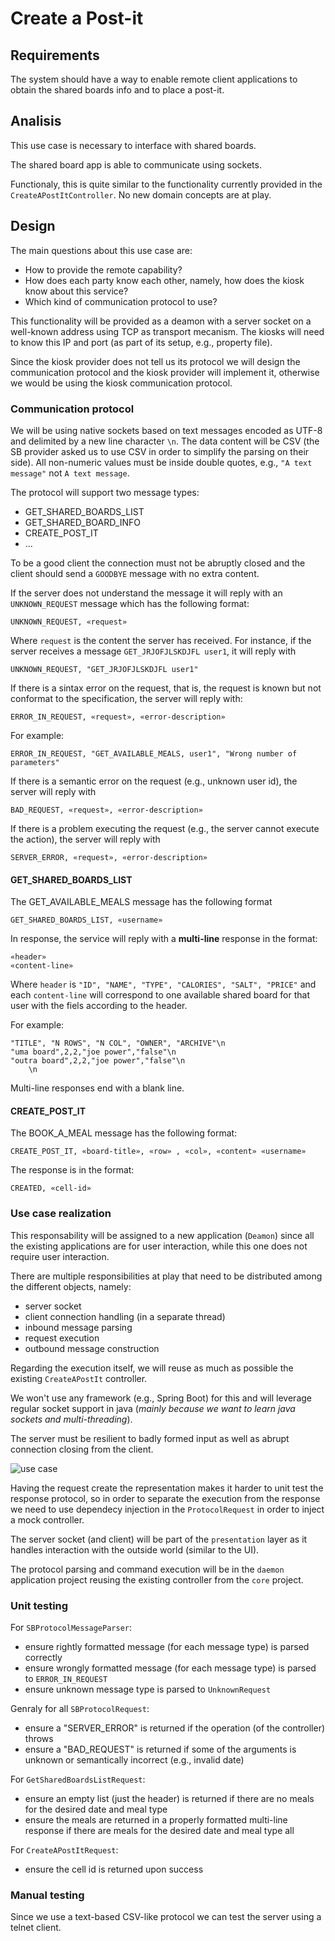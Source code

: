 # Create a Post-it

## Requirements

The system should have a way to enable remote client applications 
to obtain the shared boards info and to place a post-it. 

## Analisis

This use case is necessary to interface with shared boards.

The shared board app is able to communicate using sockets.

Functionaly, this is quite similar to the functionality currently provided in the `CreateAPostItController`. 
No new domain concepts are at play.

## Design

The main questions about this use case are:

- How to provide the remote capability? 
- How does each party know each other, namely, how does the kiosk know about this service?
- Which kind of communication protocol to use?

This functionality will be provided as a deamon with a server socket on a well-known address using TCP as transport mecanism. The kiosks will need to know this IP and port (as part of its setup, e.g., property file).

Since the kiosk provider does not tell us its protocol we will design the communication protocol and the kiosk provider will implement it, otherwise we would be using the kiosk communication protocol. 

### Communication protocol

We will be using native sockets based on text messages encoded as UTF-8 and delimited by a new line character `\n`. 
The data content will be CSV (the SB provider asked us to use CSV in order to simplify the parsing on their side). 
All non-numeric values must be inside double quotes, e.g., `"A text message"` not `A text message`.

The protocol will support two message types:
- GET_SHARED_BOARDS_LIST
- GET_SHARED_BOARD_INFO
- CREATE_POST_IT
- ...

To be a good client the connection must not be abruptly closed and 
the client should send a `GOODBYE` message with no extra content.

If the server does not understand the message it will reply 
with an `UNKNOWN_REQUEST` message which has the following format:

    UNKNOWN_REQUEST, «request»

Where `request` is the content the server has received. 
For instance, if the server receives a message `GET_JRJOFJLSKDJFL user1`, it will reply with 

    UNKNOWN_REQUEST, "GET_JRJOFJLSKDJFL user1"

If there is a sintax error on the request, that is, 
the request is known but not conformat to the specification, the server will reply with:

    ERROR_IN_REQUEST, «request», «error-description» 
    
For example:

    ERROR_IN_REQUEST, "GET_AVAILABLE_MEALS, user1", "Wrong number of parameters"

If there is a semantic error on the request (e.g., unknown user id), the server will reply with

    BAD_REQUEST, «request», «error-description»

If there is a problem executing the request (e.g., the server cannot execute the action), the server will reply with

    SERVER_ERROR, «request», «error-description»


#### GET_SHARED_BOARDS_LIST

The GET_AVAILABLE_MEALS message has the following format

    GET_SHARED_BOARDS_LIST, «username»

In response, the service will reply with a **multi-line** response in the format:

    «header»
    «content-line»

Where `header` is `"ID", "NAME", "TYPE", "CALORIES", "SALT", "PRICE"` 
and each `content-line` will correspond to one available shared board 
for that user with the fiels according to the header.

For example:

```
"TITLE", "N ROWS", "N COL", "OWNER", "ARCHIVE"\n
"uma board",2,2,"joe power","false"\n
"outra board",2,2,"joe power","false"\n
    \n
```

Multi-line responses end with a blank line.

#### CREATE_POST_IT

The BOOK_A_MEAL message has the following format:

    CREATE_POST_IT, «board-title», «row» , «col», «content» «username»

The response is in the format:

    CREATED, «cell-id»

### Use case realization

This responsability will be assigned to a new application (`Deamon`) since all the 
existing applications are for user interaction, while this one does not require user interaction.

There are multiple responsibilities at play that need to be distributed among the different objects, namely:
- server socket
- client connection handling (in a separate thread)
- inbound message parsing
- request execution
- outbound message construction

Regarding the execution itself, we will reuse as much as possible the existing `CreateAPostIt` controller.

We won't use any framework (e.g., Spring Boot) for this and will leverage regular socket support in java (_mainly because we want to learn java sockets and multi-threading_).

The server must be resilient to badly formed input as well as abrupt connection closing from the client.

![use case](use-case-realization2/use-case-realization2.svg.svg)

Having the request create the representation makes it harder to unit test the response protocol, so in order to separate the execution from the response we need to use dependecy injection in the `ProtocolRequest` in order to inject a mock controller.

The server socket (and client) will be part of the `presentation` layer as it handles interaction with the outside world (similar to the UI).

The protocol parsing and command execution will be in the `daemon` application project reusing the existing controller from the `core` project.


### Unit testing

For `SBProtocolMessageParser`:
- ensure rightly formatted message (for each message type) is parsed correctly
- ensure wrongly formatted message (for each message type) is parsed to `ERROR_IN_REQUEST`
- ensure unknown message type is parsed to `UnknownRequest`

Genraly for all `SBProtocolRequest`:
- ensure a "SERVER_ERROR" is returned if the operation (of the controller) throws 
- ensure a "BAD_REQUEST" is returned if some of the arguments is unknown or semantically incorrect (e.g., invalid date)

For `GetSharedBoardsListRequest`:
- ensure an empty list (just the header) is returned if there are no meals for the desired date and meal type
- ensure the meals are returned in a properly formatted multi-line response if there are meals for the desired date and meal type all 

For `CreateAPostItRequest`:
- ensure the cell id is returned upon success

### Manual testing

Since we use a text-based CSV-like protocol we can test the server using a telnet client. 